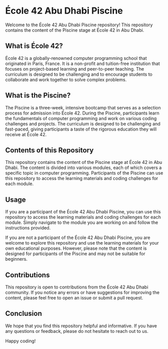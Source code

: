 # École 42 Abu Dhabi Piscine

Welcome to the École 42 Abu Dhabi Piscine repository! This repository contains the content of the Piscine stage at École 42 in Abu Dhabi.

## What is École 42?

École 42 is a globally-renowned computer programming school that originated in Paris, France. It is a non-profit and tuition-free institution that focuses on project-based learning and peer-to-peer teaching. The curriculum is designed to be challenging and to encourage students to collaborate and work together to solve complex problems.

## What is the Piscine?

The Piscine is a three-week, intensive bootcamp that serves as a selection process for admission into École 42. During the Piscine, participants learn the fundamentals of computer programming and work on various coding challenges and projects. The curriculum is designed to be challenging and fast-paced, giving participants a taste of the rigorous education they will receive at École 42.

## Contents of this Repository

This repository contains the content of the Piscine stage at École 42 in Abu Dhabi. The content is divided into various modules, each of which covers a specific topic in computer programming. Participants of the Piscine can use this repository to access the learning materials and coding challenges for each module.

## Usage

If you are a participant of the École 42 Abu Dhabi Piscine, you can use this repository to access the learning materials and coding challenges for each module. Simply navigate to the module you are working on and follow the instructions provided.

If you are not a participant of the École 42 Abu Dhabi Piscine, you are welcome to explore this repository and use the learning materials for your own educational purposes. However, please note that the content is designed for participants of the Piscine and may not be suitable for beginners.

## Contributions

This repository is open to contributions from the École 42 Abu Dhabi community. If you notice any errors or have suggestions for improving the content, please feel free to open an issue or submit a pull request.

## Conclusion

We hope that you find this repository helpful and informative. If you have any questions or feedback, please do not hesitate to reach out to us.

Happy coding!
